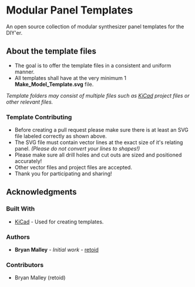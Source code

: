 # Modular Panel Templates

An open source collection of modular synthesizer panel templates for the DIY'er.

## About the template files

* The goal is to offer the template files in a consistent and uniform manner.
* All templates shall have at the very minimum 1 **Make_Model_Template.svg** file.

*Template folders may consist of multiple files such as [KiCad](http://kicad-pcb.org/) project files or other relevant files.*

### Template Contributing

* Before creating a pull request please make sure there is at least an SVG file labeled correctly as shown above.
* The SVG file must contain vector lines at the exact size of it's relating panel. *(Please do not convert your lines to shapes!)*
* Please make sure all drill holes and cut outs are sized and positioned accurately!
* Other vector files and project files are accepted.
* Thank you for participating and sharing!

## Acknowledgments

### Built With

* [KiCad](http://kicad-pcb.org/) - Used for creating templates.

### Authors

* **Bryan Malley** - *Initial work* - [retoid](https://github.com/retoid)

### Contributors

* Bryan Malley (retoid)